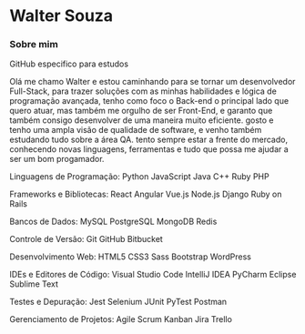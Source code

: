 # Walter Souza

### Sobre mim
GitHub especifico para estudos 

Olá me chamo Walter e estou caminhando para se tornar um desenvolvedor Full-Stack, para trazer soluções com as minhas habilidades e lógica de programação avançada, tenho como foco o Back-end o principal lado que quero atuar, mas também me orgulho de ser Front-End, e garanto que também consigo desenvolver de uma maneira muito eficiente. gosto e tenho uma ampla visão de qualidade de software, e venho também estudando tudo sobre a área QA. tento sempre estar a frente do mercado, conhecendo novas linguagens, ferramentas e tudo que possa me ajudar a ser um bom progamador.

Linguagens de Programação:
Python
JavaScript
Java
C++
Ruby
PHP

Frameworks e Bibliotecas:
React
Angular
Vue.js
Node.js
Django
Ruby on Rails

Bancos de Dados:
MySQL
PostgreSQL
MongoDB
Redis


Controle de Versão:
Git
GitHub
Bitbucket

Desenvolvimento Web:
HTML5
CSS3
Sass
Bootstrap
WordPress

IDEs e Editores de Código:
Visual Studio Code
IntelliJ IDEA
PyCharm
Eclipse
Sublime Text

Testes e Depuração:
Jest
Selenium
JUnit
PyTest
Postman


Gerenciamento de Projetos:
Agile
Scrum
Kanban
Jira
Trello
